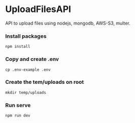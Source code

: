 # UploadFilesAPI
API to upload files using nodejs, mongodb, AWS-S3, multer.


### Install packages
```
npm install
```

### Copy and create .env
```
cp .env-example .env
```

### Create the tem/uploads on root
```
mkdir temp/uploads
```

### Run serve
```
npm run dev
```
